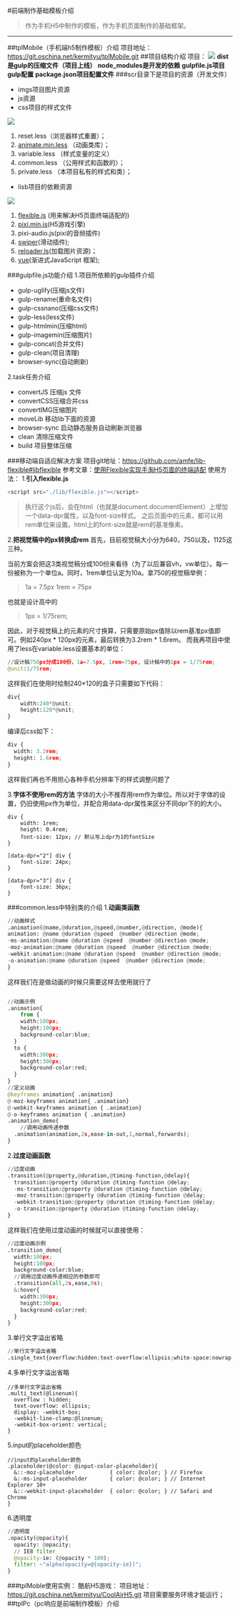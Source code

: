 #前端制作基础模板介绍
>作为手机H5中制作的模板，作为手机页面制作的基础框架。

- - - - 
##tplMobile（手机端h5制作模板）介绍
项目地址：<https://git.oschina.net/kermityu/tplMobile.git>
##项目结构介绍
项目：
![](./_image/2017-02-16-18-07-02.jpg)
**dist是gulp的压缩文件（项目上线）**
**node_modules是开发的依赖**
**gulpfile.js项目gulp配置**
**package.json项目配置文件**
###scr目录下是项目的资源（开发文件）
- imgs项目图片资源
- js资源
-  css项目的样式文件
    
![](./_image/2017-02-16-18-13-39.jpg)
1. reset.less（浏览器样式重置）；
2. [animate.min.less](https://daneden.github.io/animate.css/) （动画类库）；
3. variable.less （样式变量的定义）
4. common.less （公用样式和函数的）；
5. private.less （本项目私有的样式和类）；
- lisb项目的依赖资源

![](./_image/2017-02-16-18-15-27.jpg)
1. [flexible.js](https://github.com/amfe/article/issues/17) (用来解决H5页面终端适配的)
2. [pixi.min.js](http://www.pixijs.com/)(H5游戏引擎)
3. pixi-audio.js(pixi的音频插件)
4. [swiper](http://www.swiper.com.cn/)(滑动插件);
5. [reloader.ls](http://www.yangqiu.cn/a931035119/349000.html)(加载图片资源)；
6. [vue](http://cn.vuejs.org/)(渐进式JavaScript 框架);

###gulpfile.js功能介绍
1.项目所依赖的gulp插件介绍
- gulp-uglify(压缩js文件)
- gulp-rename(重命名文件)
- gulp-cssnano(压缩css文件)
- gulp-less(less文件)
- gulp-htmlmin(压缩html)
- gulp-imagemin(压缩图片)
- gulp-concat(合并文件)
- gulp-clean(项目清理)
- browser-sync(自动刷新)

2.task任务介绍
- convertJS 压缩js 文件
- convertCSS压缩合并css
- convertIMG压缩图片
- moveLib 移动lib下面的资源
- browser-sync 启动静态服务自动刷新浏览器
- clean 清除压缩文件
- build 项目整体压缩

###移动端自适应解决方案 
项目git地址：<https://github.com/amfe/lib-flexible#libflexible>
参考文章：[使用Flexible实现手淘H5页面的终端适配](https://github.com/amfe/article/issues/17)
使用方法：
1.**引入flexible.js**
```python
<script src="./lib/flexible.js"></script>
```

>执行这个js后，会在html（也就是document.documentElement）上增加一个data-dpr属性，以及font-size样式。
之后页面中的元素，都可以用rem单位来设置。html上的font-size就是rem的基准像素。

2.**把视觉稿中的px转换成rem**
首先，目前视觉稿大小分为640，750以及，1125这三种。

当前方案会把这3类视觉稿分成100份来看待（为了以后兼容vh，vw单位）。每一份被称为一个单位a。同时，1rem单位认定为10a。拿750的视觉稿举例：
> 1a = 7.5px
1rem = 75px

也就是设计高中的
 >1px = 1/75rem;

因此，对于视觉稿上的元素的尺寸换算，只需要原始px值除以rem基准px值即可。例如240px * 120px的元素，最后转换为3.2rem * 1.6rem。
而我再项目中使用了less在variable.less设置基本的单位：
```python
//设计稿750px分成100份，1a=7.5px, 1rem=75px, 设计稿中的1px = 1/75rem;
@unit:1/75rem;
```
这样我们在使用时绘制240*120的盒子只需要如下代码：
```python
div{
	width:240*@unit;
	height:120*@unit;
}
```
编译后css如下：
```python
div {
  width: 3.2rem;
  height: 1.6rem;
}
```
这样我们再也不用担心各种手机分辨率下的样式调整问题了

3.**字体不使用rem的方法**
字体的大小不推荐用rem作为单位。所以对于字体的设置，仍旧使用px作为单位，并配合用data-dpr属性来区分不同dpr下的的大小。
```ptthon
div {
    width: 1rem; 
    height: 0.4rem;
    font-size: 12px; // 默认写上dpr为1的fontSize
}

[data-dpr="2"] div {
    font-size: 24px;
}

[data-dpr="3"] div {
    font-size: 36px;
}
```
###common.less中特别类的介绍
1.**动画类函数**
```python
//动画样式
.animation(@name,@duration,@speed,@number,@direction, @mode){
animation: @name @duration @speed  @number @direction @mode;
-ms-animation:@name @duration @speed  @number @direction @mode;
-moz-animation:@name @duration @speed  @number @direction @mode;
-webkit-animation:@name @duration @speed  @number @direction @mode;
-o-animation:@name @duration @speed  @number @direction @mode;
}
```
这样我们在是做动画的时候只需要这样去使用就行了
```python

//动画示例
.animation{
    from {
    width:100px;
    height:100px;
    background-color:blue;
  }
  to {
    width:300px;
    height:300px;
    background-color:red;
  }
}
//定义动画
@keyframes animation{ .animation}
@-moz-keyframes animation{ .animation}
@-webkit-keyframes animation { .animation}
@-o-keyframes animation { .animation}
.animation_demo{
    //调用动画传递参数
  .animation(animation,2s,ease-in-out,1,normal,forwards);
}
```
2.**过度动画函数**
```python
//过度动画
.transition(@property,@duration,@timing-function,@delay){
  transition:@property @duration @timing-function @delay;
  -ms-transition:@property @duration @timing-function @delay;
  -moz-transition:@property @duration @timing-function @delay;
  -webkit-transition:@property @duration @timing-function @delay;
  -o-transition:@property @duration @timing-function @delay;
}
```
这样我们在使用过度动画的时候就可以直接使用：
```python
//过度动画示例
.transition_demo{
  width:100px;
  height:100px;
  background-color:blue;
  //调用过度动画传递相应的参数即可
  .transition(all,2s,ease,0s);
  &:hover{
    width:300px;
    height:300px;
    background-color:red;
  }
}

```
3.单行文字溢出省略
```python
//单行文字溢出省略
.single_text{overflow:hidden;text-overflow:ellipsis;white-space:nowrap;}
```
4.多单行文字溢出省略
```
//多单行文字溢出省略
.multi_text(@linenum){
  overflow : hidden;
  text-overflow: ellipsis;
  display: -webkit-box;
  -webkit-line-clamp:@linenum;
  -webkit-box-orient: vertical;
}
```
5.input的placeholder颜色
```
//input的placeholder颜色
.placeholder(@color: @input-color-placeholder){
  &::-moz-placeholder           { color: @color; } // Firefox
  &:-ms-input-placeholder       { color: @color; } // Internet Explorer 10+
  &::-webkit-input-placeholder  { color: @color; } // Safari and Chrome
}
```
6.透明度
```python
//透明度
.opacity(@opacity){
  opacity: @opacity;
  // IE8 filter
  @opacity-ie: (@opacity * 100);
  filter: ~"alpha(opacity=@{opacity-ie})";
}
```
###tplMoble使用实例：
酷航H5游戏：
项目地址：<https://git.oschina.net/kermityu/CoolAirH5.git>
项目需要服务环境才能运行；
##tplPc（pc响应是前端制作模板）介绍



